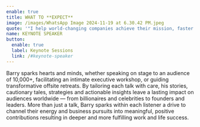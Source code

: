 ```yaml
---
enable: true
title: WHAT TO **EXPECT**
image: /images/WhatsApp Image 2024-11-19 at 6.30.42 PM.jpeg
quote: '"I help world-changing companies achieve their mission, faster."'
name: KEYNOTE SPEAKER
button:
  enable: true
  label: Keynote Sessions
  link: /#keynote-speaker
---
```

Barry sparks hearts and minds, whether speaking on stage to an audience of
10,000+, facilitating an intimate executive workshop, or guiding
transformative offsite retreats. By tailoring each talk with care, his
stories, cautionary tales, strategies and actionable insights leave a
lasting impact on audiences worldwide — from billionaires and celebrities to
founders and leaders. More than just a talk, Barry sparks within each
listener a drive to channel their energy and business pursuits into
meaningful, positive contributions resulting in deeper and more fulfilling
work and life success.
